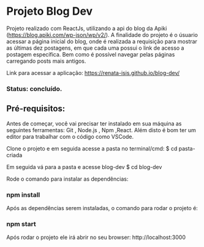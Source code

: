 # Projeto Blog Dev

Projeto realizado com ReactJs, utilizando a api do blog da Apiki (https://blog.apiki.com/wp-json/wp/v2/). A finalidade do projeto é o úsuario acessar a página inicial do blog, onde é realizada a requisição para mostrar as últimas dez postagens, em que cada uma possui o link de acesso a postagem específica. Bem como é possível navegar pelas páginas carregando posts mais antigos.

Link para acessar a aplicação: https://renata-isis.github.io/blog-dev/

### Status: concluído.

## Pré-requisitos:

Antes de começar, você vai precisar ter instalado em sua máquina as seguintes ferramentas: Git , Node.js , Npm ,React. Além disto é bom ter um editor para trabalhar com o código como VSCode.

Clone o projeto e em seguida acesse a pasta no terminal/cmd: $ cd pasta-criada

Em seguida vá para a pasta e acesse blog-dev 
$ cd blog-dev

Rode o comando para instalar as dependências:

### npm install

Após as dependências serem instaladas, o comando para rodar o projeto é:

### npm start

Após rodar o projeto ele irá abrir no seu browser: http://localhost:3000
